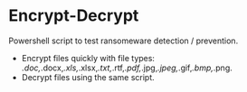 # Encrypt-Decrypt
Powershell script to test ransomeware detection / prevention.  
* Encrypt files quickly with file types: *.doc,*.docx,*.xls,*.xlsx,*.txt,*.rtf,*.pdf,*.jpg,*.jpeg,*.gif,*.bmp,*.png. 
* Decrypt files using the same script.
